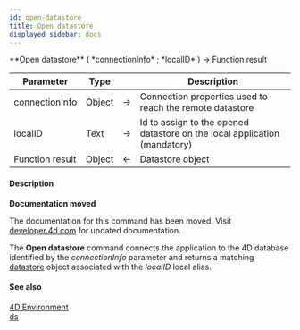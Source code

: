 ```yaml
---
id: open-datastore
title: Open datastore
displayed_sidebar: docs
---
```


<!--REF #_command_.Open datastore.Syntax-->**Open datastore** ( *connectionInfo* ; *localID* ) -> Function result<!-- END REF-->
<!--REF #_command_.Open datastore.Params-->
| Parameter | Type |  | Description |
| --- | --- | --- | --- |
| connectionInfo | Object | -> | Connection properties used to reach the remote datastore |
| localID | Text | -> | Id to assign to the opened datastore on the local application (mandatory) |
| Function result | Object | <- | Datastore object |

<!-- END REF-->

#### Description 



**Documentation moved**

The documentation for this command has been moved. Visit [developer.4d.com](https://developer.4d.com/docs/API/DataStoreClass.html#open-datastore) for updated documentation.

The **Open datastore** command connects the application to the 4D database identified by the *connectionInfo* parameter and returns a matching [datastore](# "Datastore reference object") object associated with the *localID* local alias. 

#### See also 

[4D Environment](4d-environment.md)  
[ds](ds.md)  